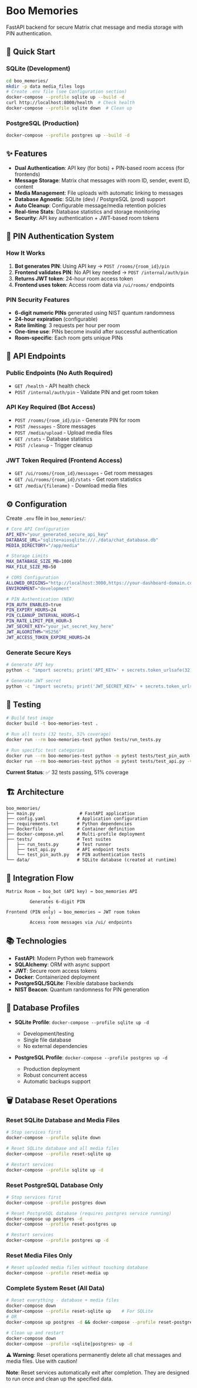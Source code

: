 # Boo Memories

FastAPI backend for secure Matrix chat message and media storage with PIN authentication.

## 🚀 Quick Start

### SQLite (Development)
```bash
cd boo_memories/
mkdir -p data media_files logs
# Create .env file (see Configuration section)
docker-compose --profile sqlite up --build -d
curl http://localhost:8000/health  # Check health
docker-compose --profile sqlite down  # Clean up
```

### PostgreSQL (Production)
```bash
docker-compose --profile postgres up --build -d
```

## ✨ Features

- **Dual Authentication**: API key (for bots) + PIN-based room access (for frontends)
- **Message Storage**: Matrix chat messages with room ID, sender, event ID, content
- **Media Management**: File uploads with automatic linking to messages
- **Database Agnostic**: SQLite (dev) / PostgreSQL (prod) support
- **Auto Cleanup**: Configurable message/media retention policies
- **Real-time Stats**: Database statistics and storage monitoring
- **Security**: API key authentication + JWT-based room tokens

## 🔐 PIN Authentication System

### How It Works
1. **Bot generates PIN**: Using API key → `POST /rooms/{room_id}/pin`
2. **Frontend validates PIN**: No API key needed → `POST /internal/auth/pin`
3. **Returns JWT token**: 24-hour room access token
4. **Frontend uses token**: Access room data via `/ui/rooms/` endpoints

### PIN Security Features
- **6-digit numeric PINs** generated using NIST quantum randomness
- **24-hour expiration** (configurable)
- **Rate limiting**: 3 requests per hour per room
- **One-time use**: PINs become invalid after successful authentication
- **Room-specific**: Each room gets unique PINs

## 🔗 API Endpoints

### Public Endpoints (No Auth Required)
- `GET /health` - API health check
- `POST /internal/auth/pin` - Validate PIN and get room token

### API Key Required (Bot Access)
- `POST /rooms/{room_id}/pin` - Generate PIN for room
- `POST /messages` - Store messages
- `POST /media/upload` - Upload media files
- `GET /stats` - Database statistics
- `POST /cleanup` - Trigger cleanup

### JWT Token Required (Frontend Access)
- `GET /ui/rooms/{room_id}/messages` - Get room messages
- `GET /ui/rooms/{room_id}/stats` - Get room statistics
- `GET /media/{filename}` - Download media files

## ⚙️ Configuration

Create `.env` file in `boo_memories/`:

```bash
# Core API Configuration
API_KEY="your_generated_secure_api_key"
DATABASE_URL="sqlite+aiosqlite:///./data/chat_database.db"
MEDIA_DIRECTORY="/app/media"

# Storage Limits
MAX_DATABASE_SIZE_MB=1000
MAX_FILE_SIZE_MB=50

# CORS Configuration
ALLOWED_ORIGINS="http://localhost:3000,https://your-dashboard-domain.com"
ENVIRONMENT="development"

# PIN Authentication (NEW)
PIN_AUTH_ENABLED=true
PIN_EXPIRY_HOURS=24
PIN_CLEANUP_INTERVAL_HOURS=1
PIN_RATE_LIMIT_PER_HOUR=3
JWT_SECRET_KEY="your_jwt_secret_key_here"
JWT_ALGORITHM="HS256"
JWT_ACCESS_TOKEN_EXPIRE_HOURS=24
```

### Generate Secure Keys
```bash
# Generate API key
python -c "import secrets; print('API_KEY=' + secrets.token_urlsafe(32))"

# Generate JWT secret
python -c "import secrets; print('JWT_SECRET_KEY=' + secrets.token_urlsafe(32))"
```

## 🧪 Testing

```bash
# Build test image
docker build -t boo-memories-test .

# Run all tests (32 tests, 51% coverage)
docker run --rm boo-memories-test python tests/run_tests.py

# Run specific test categories
docker run --rm boo-memories-test python -m pytest tests/test_pin_auth.py -v
docker run --rm boo-memories-test python -m pytest tests/test_api.py -v
```

**Current Status**: ✅ 32 tests passing, 51% coverage

## 🏗️ Architecture

```
boo_memories/
├── main.py                 # FastAPI application
├── config.yaml            # Application configuration
├── requirements.txt       # Python dependencies
├── Dockerfile             # Container definition
├── docker-compose.yml     # Multi-profile deployment
├── tests/                 # Test suites
│   ├── run_tests.py       # Test runner
│   ├── test_api.py        # API endpoint tests
│   └── test_pin_auth.py   # PIN authentication tests
└── data/                  # SQLite database (created at runtime)
```

## 🔗 Integration Flow

```
Matrix Room → boo_bot (API key) → boo_memories API
                ↓
         Generates 6-digit PIN
                ↓
Frontend (PIN only) → boo_memories → JWT room token
                ↓
         Access room messages via /ui/ endpoints
```

## 📚 Technologies

- **FastAPI**: Modern Python web framework
- **SQLAlchemy**: ORM with async support
- **JWT**: Secure room access tokens
- **Docker**: Containerized deployment
- **PostgreSQL/SQLite**: Flexible database backends
- **NIST Beacon**: Quantum randomness for PIN generation

## 🔧 Database Profiles

- **SQLite Profile**: `docker-compose --profile sqlite up -d`
  - Development/testing
  - Single file database
  - No external dependencies

- **PostgreSQL Profile**: `docker-compose --profile postgres up -d`
  - Production deployment
  - Robust concurrent access
  - Automatic backups support

## 🗑️ Database Reset Operations

### Reset SQLite Database and Media Files
```bash
# Stop services first
docker-compose --profile sqlite down

# Reset SQLite database and all media files
docker-compose --profile reset-sqlite up

# Restart services
docker-compose --profile sqlite up -d
```

### Reset PostgreSQL Database Only
```bash
# Stop services first
docker-compose --profile postgres down

# Reset PostgreSQL database (requires postgres service running)
docker-compose up postgres -d
docker-compose --profile reset-postgres up

# Restart services
docker-compose --profile postgres up -d
```

### Reset Media Files Only
```bash
# Reset uploaded media files without touching database
docker-compose --profile reset-media up
```

### Complete System Reset (All Data)
```bash
# Reset everything - database + media files
docker-compose down
docker-compose --profile reset-sqlite up    # For SQLite
# OR
docker-compose up postgres -d && docker-compose --profile reset-postgres up  # For PostgreSQL

# Clean up and restart
docker-compose down
docker-compose --profile <sqlite|postgres> up -d
```

**⚠️ Warning**: Reset operations permanently delete all chat messages and media files. Use with caution!

**Note**: Reset services automatically exit after completion. They are designed to run once and clean up the specified data.